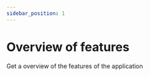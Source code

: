 ```yaml
---
sidebar_position: 1
---
```


# Overview of features

Get a overview of the features of the application
